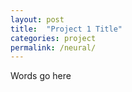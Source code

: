 ```yaml
---
layout: post
title:  "Project 1 Title"
categories: project
permalink: /neural/
---
```


Words go here